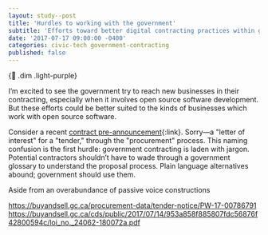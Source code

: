 ```yaml
---
layout: study--post
title: 'Hurdles to working with the government'
subtitle: 'Efforts toward better digital contracting practices within government are encouraging, but barriers remain'
date: '2017-07-17 09:00:00 -0400'
categories: civic-tech government-contracting
published: false
---
```


{:link: .dim .light-purple}

I’m excited to see the government try to reach new businesses in their contracting, especially when it
involves open source software development. But these efforts could be better suited to the kinds of
businesses which work with open source software.

Consider a recent [contract pre-announcement](https://buyandsell.gc.ca/procurement-data/tender-notice/PW-17-00786791){:link}.
Sorry—a "letter of interest" for a "tender," through the "procurement" process. This naming confusion is the first hurdle: government
contracting is laden with jargon. Potential contractors shouldn’t have to wade through a government
glossary to understand the proposal process. Plain language alternatives abound; government should use them.

Aside from an overabundance of passive voice constructions

https://buyandsell.gc.ca/procurement-data/tender-notice/PW-17-00786791
https://buyandsell.gc.ca/cds/public/2017/07/14/953a858f885807fdc56876f42800594c/loi_no._24062-180072a.pdf
